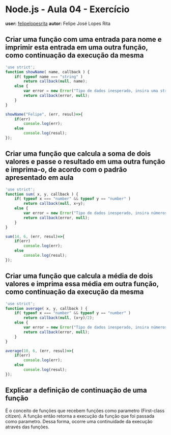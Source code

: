# Node.js - Aula 04 - Exercício
**user:** [felipelopesrita](https://github.com/felipelopesrita)
**autor:** Felipe José Lopes Rita

## Criar uma função com uma entrada para nome e imprimir esta entrada em uma outra função, como continuação da execução da mesma
```js
'use strict';
function showName( name, callback ) {
	if( typeof name === "string" )
		return callback(null, name);
	else {
		var error = new Error("Tipo de dados inesperado, insira uma string");
		return callback(error, null);
	}
}

showName("Felipe", (err, resul)=>{
	if(err)
		console.log(err);
	else
		console.log(resul);
});
```

## Criar uma função que calcula a soma de dois valores e passe o resultado em uma outra função e imprima-o, de acordo com o padrão apresentado em aula
```js
'use strict';
function sum( x, y, callback ) {
	if( typeof x === "number" && typeof y == "number" )
		return callback(null, x+y);
	else {
		var error = new Error("Tipo de dados inesperado, insira números");
		return callback(error, null);
	}
}

sum(14, 6, (err, resul)=>{
	if(err)
		console.log(err);
	else
		console.log(resul);
});
```

## Criar uma função que calcula a média de dois valores e imprima essa média em outra função, como continuação da execução da mesma
```js
'use strict';
function average( x, y, callback ) {
	if( typeof x === "number" && typeof y == "number" )
		return callback(null, (x+y)/2);
	else {
		var error = new Error("Tipo de dados inesperado, insira números");
		return callback(error, null);
	}
}

average(10, 6, (err, resul)=>{
	if(err)
		console.log(err);
	else
		console.log(resul);
});

```

## Explicar a definição de continuação de uma função
É o conceito de funções que recebem funções como parametro (First-class citizen). A função então retorna a execução da função que foi passada como parametro. Dessa forma, ocorre uma continuidade da execução através das funções.